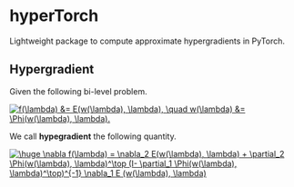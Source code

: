 # hyperTorch

Lightweight package to compute approximate hypergradients in PyTorch.

## Hypergradient
Given the following bi-level problem.

<a href="https://www.codecogs.com/eqnedit.php?latex=f(\lambda)&space;&=&space;E(w(\lambda),&space;\lambda),&space;\quad&space;w(\lambda)&space;&=&space;\Phi(w(\lambda),&space;\lambda)." target="_blank"><img src="https://latex.codecogs.com/gif.latex?f(\lambda)&space;&=&space;E(w(\lambda),&space;\lambda),&space;\quad&space;w(\lambda)&space;&=&space;\Phi(w(\lambda),&space;\lambda)." title="f(\lambda) &= E(w(\lambda), \lambda), \quad w(\lambda) &= \Phi(w(\lambda), \lambda)." /></a>


We call **hypegradient** the following quantity.

<a href="https://www.codecogs.com/eqnedit.php?latex=\huge&space;\nabla&space;f(\lambda)&space;=&space;\nabla_2&space;E(w(\lambda),&space;\lambda)&space;&plus;&space;\partial_2&space;\Phi(w(\lambda),&space;\lambda)^\top&space;(I-&space;\partial_1&space;\Phi(w(\lambda),&space;\lambda)^\top)^{-1}&space;\nabla_1&space;E&space;(w(\lambda),&space;\lambda)" target="_blank"><img src="https://latex.codecogs.com/gif.latex?\huge&space;\nabla&space;f(\lambda)&space;=&space;\nabla_2&space;E(w(\lambda),&space;\lambda)&space;&plus;&space;\partial_2&space;\Phi(w(\lambda),&space;\lambda)^\top&space;(I-&space;\partial_1&space;\Phi(w(\lambda),&space;\lambda)^\top)^{-1}&space;\nabla_1&space;E&space;(w(\lambda),&space;\lambda)" title="\huge \nabla f(\lambda) = \nabla_2 E(w(\lambda), \lambda) + \partial_2 \Phi(w(\lambda), \lambda)^\top (I- \partial_1 \Phi(w(\lambda), \lambda)^\top)^{-1} \nabla_1 E (w(\lambda), \lambda)" /></a>

